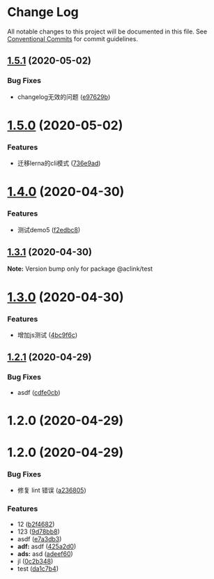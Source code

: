 # Change Log

All notable changes to this project will be documented in this file.
See [Conventional Commits](https://conventionalcommits.org) for commit guidelines.

## [1.5.1](http://10.1.1.217/ruimin.chen/ehome-aclink-utils/compare/@aclink/test@1.5.0...@aclink/test@1.5.1) (2020-05-02)


### Bug Fixes

* changelog无效的问题 ([e97629b](http://10.1.1.217/ruimin.chen/ehome-aclink-utils/commits/e97629b9e80d30367850759ac10d0a3c35e80578))





# [1.5.0](http://10.1.1.217/ruimin.chen/ehome-aclink-utils/compare/@aclink/test@1.4.0...@aclink/test@1.5.0) (2020-05-02)


### Features

* 迁移lerna的cli模式 ([736e9ad](http://10.1.1.217/ruimin.chen/ehome-aclink-utils/commits/736e9ad9062b317dab041e22310e69726f115015))





# [1.4.0](http://10.1.1.217/ruimin.chen/ehome-aclink-utils/compare/@aclink/test@1.3.1...@aclink/test@1.4.0) (2020-04-30)


### Features

* 测试demo5 ([f2edbc8](http://10.1.1.217/ruimin.chen/ehome-aclink-utils/commits/f2edbc82aab74ba3ddb20ae6d75a3be5fdcafcd8))





## [1.3.1](http://10.1.1.217/ruimin.chen/ehome-aclink-utils/compare/@aclink/test@1.3.0...@aclink/test@1.3.1) (2020-04-30)

**Note:** Version bump only for package @aclink/test





# [1.3.0](http://10.1.1.217/ruimin.chen/ehome-aclink-utils/compare/@aclink/test@1.2.1...@aclink/test@1.3.0) (2020-04-30)


### Features

* 增加js测试 ([4bc9f6c](http://10.1.1.217/ruimin.chen/ehome-aclink-utils/commits/4bc9f6c431140b21db029c2c27505e1e1b0fdccc))





## [1.2.1](http://10.1.1.217/ruimin.chen/ehome-aclink-utils/compare/@aclink/test@1.2.0...@aclink/test@1.2.1) (2020-04-29)


### Bug Fixes

* asdf ([cdfe0cb](http://10.1.1.217/ruimin.chen/ehome-aclink-utils/commits/cdfe0cb2222dd40a81baea7999d800348b37c42f))



# 1.2.0 (2020-04-29)





# 1.2.0 (2020-04-29)

### Bug Fixes

-   修复 lint 错误 ([a236805](http://10.1.1.217/ruimin.chen/ehome-aclink-utils/commits/a236805c209f6be85af9c988777c1947121feeb8))

### Features

-   12 ([b2f4682](http://10.1.1.217/ruimin.chen/ehome-aclink-utils/commits/b2f46828d0d1b754d687fccd4023d9665a03cb8f))
-   123 ([9d78bb8](http://10.1.1.217/ruimin.chen/ehome-aclink-utils/commits/9d78bb84188b739861094875a41e08ff14ef0f9c))
-   asdf ([e7a3db3](http://10.1.1.217/ruimin.chen/ehome-aclink-utils/commits/e7a3db35ff90e6255170ed90400110ae59a4e123))
-   **adf:** asdf ([425a2d0](http://10.1.1.217/ruimin.chen/ehome-aclink-utils/commits/425a2d03f0f1e07dc272e753bdf9a79584601f6c))
-   **ads:** asd ([adeef60](http://10.1.1.217/ruimin.chen/ehome-aclink-utils/commits/adeef6087aa14c930d5da393bcdfe84252b131a7))
-   jl ([0c2b348](http://10.1.1.217/ruimin.chen/ehome-aclink-utils/commits/0c2b348e215f75ce1d5561b69ceb459cdba6c521))
-   test ([da1c7b4](http://10.1.1.217/ruimin.chen/ehome-aclink-utils/commits/da1c7b4fa64031439a8ef85936c02e743cea59b5))

